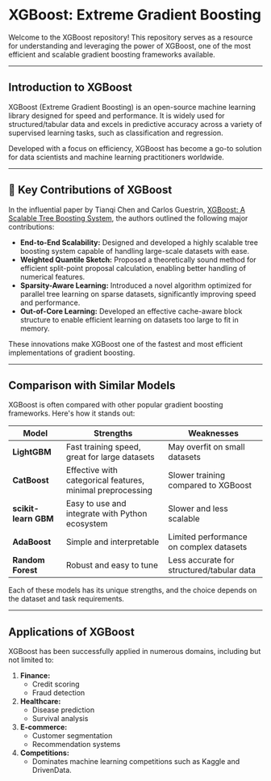# XGBoost: Extreme Gradient Boosting

Welcome to the XGBoost repository! This repository serves as a resource for understanding and leveraging the power of XGBoost, one of the most efficient and scalable gradient boosting frameworks available.

---

## Introduction to XGBoost

XGBoost (Extreme Gradient Boosting) is an open-source machine learning library designed for speed and performance. It is widely used for structured/tabular data and excels in predictive accuracy across a variety of supervised learning tasks, such as classification and regression.

Developed with a focus on efficiency, XGBoost has become a go-to solution for data scientists and machine learning practitioners worldwide.

---

## 🔑 Key Contributions of XGBoost

In the influential paper by Tianqi Chen and Carlos Guestrin, [XGBoost: A Scalable Tree Boosting System](https://github.com/apexcds/xgboost/blob/main/XGBoost.pdf), the authors outlined the following major contributions:

- **End-to-End Scalability:** Designed and developed a highly scalable tree boosting system capable of handling large-scale datasets with ease.  
- **Weighted Quantile Sketch:** Proposed a theoretically sound method for efficient split-point proposal calculation, enabling better handling of numerical features.  
- **Sparsity-Aware Learning:** Introduced a novel algorithm optimized for parallel tree learning on sparse datasets, significantly improving speed and performance.  
- **Out-of-Core Learning:** Developed an effective cache-aware block structure to enable efficient learning on datasets too large to fit in memory.  

These innovations make XGBoost one of the fastest and most efficient implementations of gradient boosting.


---

## Comparison with Similar Models

XGBoost is often compared with other popular gradient boosting frameworks. Here's how it stands out:

| **Model**           | **Strengths**                                               | **Weaknesses**                                  |
|----------------------|-----------------------------------------------------------|------------------------------------------------|
| **LightGBM**         | Fast training speed, great for large datasets              | May overfit on small datasets                  |
| **CatBoost**         | Effective with categorical features, minimal preprocessing | Slower training compared to XGBoost            |
| **scikit-learn GBM** | Easy to use and integrate with Python ecosystem            | Slower and less scalable                       |
| **AdaBoost**         | Simple and interpretable                                   | Limited performance on complex datasets        |
| **Random Forest**    | Robust and easy to tune                                    | Less accurate for structured/tabular data      |

Each of these models has its unique strengths, and the choice depends on the dataset and task requirements.

---

## Applications of XGBoost

XGBoost has been successfully applied in numerous domains, including but not limited to:

1. **Finance:**
   - Credit scoring
   - Fraud detection
2. **Healthcare:**
   - Disease prediction
   - Survival analysis
3. **E-commerce:**
   - Customer segmentation
   - Recommendation systems
4. **Competitions:**
   - Dominates machine learning competitions such as Kaggle and DrivenData.

